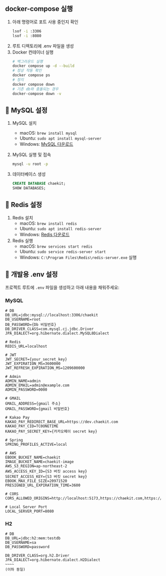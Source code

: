 ## docker-compose 실행

1. 아래 명령어로 포트 사용 중인지 확인
   ```bash
   lsof -i :3306
   lsof -i :8080
   ```
2. 루트 디렉토리에 .env 파일을 생성
3. Docker 컨테이너 실행
   ```bash
   # 백그라운드 실행
   docker compose up -d --build
   # 정상 작동 확인
   docker compose ps
   # 정지
   docker compose down
   # 기존 db와 충돌되는 경우
   docker-compose down -v
   ```

## 🐬 MySQL 설정

1. MySQL 설치

   - macOS: `brew install mysql`
   - Ubuntu: `sudo apt install mysql-server`
   - Windows: [MySQL 다운로드](https://dev.mysql.com/downloads/mysql/)

2. MySQL 실행 및 접속
   ```bash
   mysql -u root -p
   ```
3. 데이터베이스 생성
   ```sql
   CREATE DATABASE chaekit;
   SHOW DATABASES;
   ```

## 🐳 Redis 설정

1. Redis 설치
   - macOS: `brew install redis`
   - Ubuntu: `sudo apt install redis-server`
   - Windows: [Redis 다운로드](https://redis.io/download)
2. Redis 실행
   - macOS: `brew services start redis`
   - Ubuntu: `sudo service redis-server start`
   - Windows: `C:\Program Files\Redis\redis-server.exe` 실행

## 🔐 개발용 .env 설정

프로젝트 루트에 `.env` 파일을 생성하고 아래 내용을 채워주세요:

### MySQL

```env
# DB
DB_URL=jdbc:mysql://localhost:3306/chaekit
DB_USERNAME=root
DB_PASSWORD={Db 비밀번호}
DB_DRIVER_CLASS=com.mysql.cj.jdbc.Driver
JPA_DIALECT=org.hibernate.dialect.MySQL8Dialect

# Redis
REDIS_URL=localhost

# JWT
JWT_SECRET={your_secret_key}
JWT_EXPIRATION_MS=3600000
JWT_REFRESH_EXPIRATION_MS=1209600000

# Admin
ADMIN_NAME=admin
ADMIN_EMAIL=admin@example.com
ADMIN_PASSWORD=0000

# GMAIL
GMAIL_ADDRESS={gmail 주소}
GMAIL_PASSWORD={gmail 비밀번호}

# Kakao Pay
KAKAO_PAY_REDIRECT_BASE_URL=https://dev.chaekit.com
KAKAO_PAY_CID=TC0ONETIME
KAKAO_PAY_SECRET_KEY={카카오페이 secret key}

# Spring
SPRING_PROFILES_ACTIVE=local

# AWS
EBOOK_BUCKET_NAME=chaekit
IMAGE_BUCKET_NAME=chaekit-image
AWS_S3_REGION=ap-northeast-2
AWS_ACCESS_KEY_ID={S3 버킷 access key}
SECRET_ACCESS_KEY={S3 버킷 secret key}
EBOOK_MAX_FILE_SIZE=20971520
PRESIGNED_URL_EXPIRATION_TIME=3600

# CORS
CORS_ALLOWED_ORIGINS=http://localhost:5173,https://chaekit.com,https://*.chaekit.com

# Local Server Port
LOCAL_SERVER_PORT=8080

```

### H2

```env
# DB
DB_URL=jdbc:h2:mem:testdb
DB_USERNAME=sa
DB_PASSWORD=password

DB_DRIVER_CLASS=org.h2.Driver
JPA_DIALECT=org.hibernate.dialect.H2Dialect
~~~~
(이하 동일)
```
